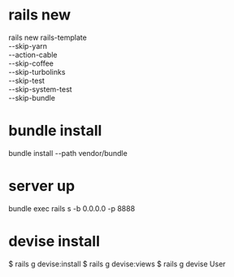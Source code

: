 # rails new
rails new rails-template \
--skip-yarn \
--action-cable \
--skip-coffee \
--skip-turbolinks \
--skip-test \
--skip-system-test \
--skip-bundle

# bundle install
bundle install --path vendor/bundle

# server up
bundle exec rails s -b 0.0.0.0 -p 8888

# devise install
$ rails g devise:install
$ rails g devise:views
$ rails g devise User
